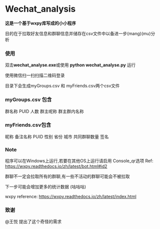 # Wechat_analysis

**这是一个基于wxpy库写成的小小程序**

目的在于拉取好友信息和群聊信息并储存在csv文件中以备进一步(mang)(mu)分析



### 使用

双击**wechat_analyse.exe**或使用 **python wechat_analyse.py** 运行

使用微信扫一扫扫描二维码登录

目录下会生成myGroups.csv 和 myFriends.csv两个csv文件



### myGroups.csv 包含

群名称	PUID	人数	群主呢称	群主群内名称



### myFriends.csv包含

昵称	备注名称	PUID	性别	省份	城市	共同群聊数量	签名



### Note
程序可以在Windows上运行,若要在其他OS上运行请启用 Console_qr选项
  Ref: https://wxpy.readthedocs.io/zh/latest/bot.html#id2

群聊不一定会拉取所有的群聊,有一些不活动的群聊可能会不被拉取

下一步可能会增加更多的统计数据 (咕咕咕)

wxpy reference: https://wxpy.readthedocs.io/zh/latest/index.html

### 致谢

@王悦	提出了这个奇怪的需求
